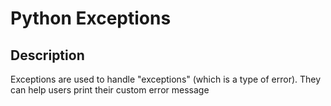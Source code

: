 # Python Exceptions
## Description
Exceptions are used to handle "exceptions" (which is a type of error).
They can help users print their custom error message